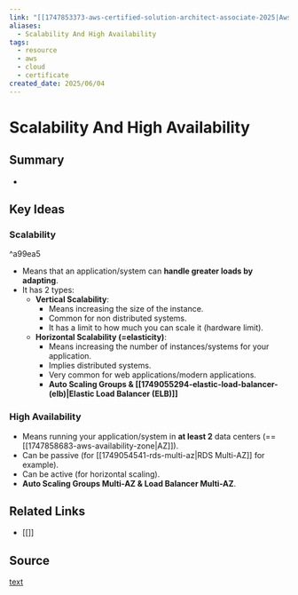 ```yaml
---
link: "[[1747853373-aws-certified-solution-architect-associate-2025|Aws Certified Solution Architect Associate 2025]]"
aliases:
  - Scalability And High Availability
tags:
  - resource
  - aws
  - cloud
  - certificate
created_date: 2025/06/04
---
```

# Scalability And High Availability
## Summary
- 
## Key Ideas
### Scalability

^a99ea5

- Means that an application/system can **handle greater loads by adapting**.
- It has 2 types:
	- **Vertical Scalability**:
		- Means increasing the size of the instance.
		- Common for non distributed systems.
		- It has a limit to how much you can scale it (hardware limit).
	- **Horizontal Scalability (=elasticity)**:
		- Means increasing the number of instances/systems for your application.
		- Implies distributed systems.
		- Very common for web applications/modern applications.
		- **Auto Scaling Groups & [[1749055294-elastic-load-balancer-(elb)|Elastic Load Balancer (ELB)]]**
### High Availability
- Means running your application/system in **at least 2** data centers (== [[1747858683-aws-availability-zone|AZ]]).
- Can be passive (for [[1749054541-rds-multi-az|RDS Multi-AZ]] for example).
- Can be active (for horizontal scaling).
- **Auto Scaling Groups Multi-AZ & Load Balancer Multi-AZ**.
## Related Links
- [[]]
## Source
[text](url) 